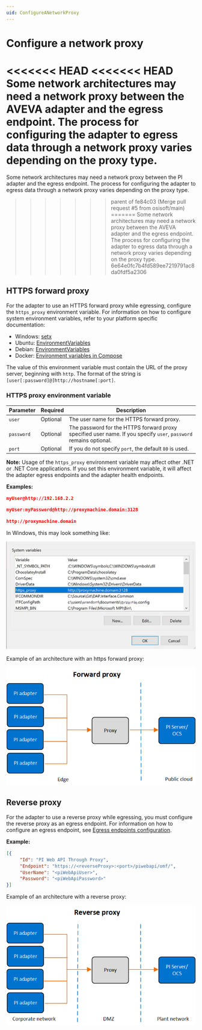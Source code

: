 ```yaml
---
uid: ConfigureANetworkProxy
---
```


# Configure a network proxy

<<<<<<< HEAD
<<<<<<< HEAD
Some network architectures may need a network proxy between the AVEVA adapter and the egress endpoint. The process for configuring the adapter to egress data through a network proxy varies depending on the proxy type.
=======
Some network architectures may need a network proxy between the PI adapter and the egress endpoint. The process for configuring the adapter to egress data through a network proxy varies depending on the proxy type.
>>>>>>> parent of fe84c03 (Merge pull request #5 from osisoft/main)
=======
Some network architectures may need a network proxy between the AVEVA adapter and the egress endpoint. The process for configuring the adapter to egress data through a network proxy varies depending on the proxy type.
>>>>>>> 6e64e0fc7b4fd589ee7219791ac8da0fdf5a2306

## HTTPS forward proxy

For the adapter to use an HTTPS forward proxy while egressing, configure the `https_proxy` environment variable. For information on how to configure system environment variables, refer to your platform specific documentation:

* Windows: [setx](https://docs.microsoft.com/en-us/windows-server/administration/windows-commands/setx)
* Ubuntu: [EnvironmentVariables](https://help.ubuntu.com/community/EnvironmentVariables)
* Debian: [EnvironmentVariables](https://wiki.debian.org/EnvironmentVariables)
* Docker: [Environment variables in Compose](https://docs.docker.com/compose/environment-variables/)

The value of this environment variable must contain the URL of the proxy server, beginning with `http`. The format of the string is `[user[:password]@]http://hostname[:port]`.

### HTTPS proxy environment variable

Parameter| Required | Description
---------|----------|---------
 `user` | Optional| The user name for the HTTPS forward proxy.
 `password` | Optional | The password for the HTTPS forward proxy specified user name. If you specify `user`, `password` remains optional.
 `port` | Optional | If you do not specify `port`, the default `80` is used.

**Note:** Usage of the `https_proxy` environment variable may affect other .NET or .NET Core applications. If you set this environment variable, it will affect the adapter egress endpoints and the adapter health endpoints.

**Examples:**

```json
myUser@http://192.168.2.2
```
```json
myUser:myPassword@http://proxymachine.domain:3128
```

```json
http://proxymachine.domain
```

In Windows, this may look something like:

![Windows HTTPS network proxy environment variable](../../images/windows-network-proxy-environment-variable.png)

Example of an architecture with an https forward proxy:

![Forward proxy](../../images/forward-proxy.png)

## Reverse proxy

For the adapter to use a reverse proxy while egressing, you must configure the reverse proxy as an egress endpoint. For information on how to configure an egress endpoint, see [Egress endpoints configuration](xref:EgressEndpointsConfiguration).

**Example:**

```json
[{
     "Id": "PI Web API Through Proxy",
     "Endpoint": "https://<reverseProxy>:<port>/piwebapi/omf/",
     "UserName": "<piWebApiUser>",
     "Password": "<piWebApiPassword>"
}]
```

Example of an architecture with a reverse proxy:

![Reverse proxy](../../images/reverse-proxy.png)
